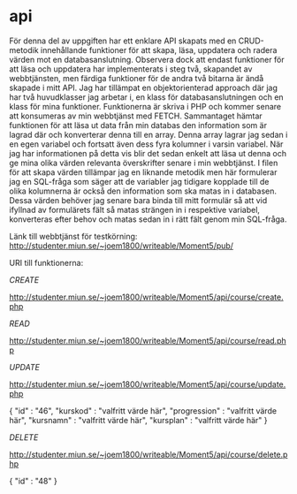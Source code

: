# api

För denna del av uppgiften har ett enklare API skapats med en CRUD-metodik innehållande
funktioner för att skapa, läsa, uppdatera och radera värden mot en databasanslutning. 
Observera dock att endast funktioner för att läsa och uppdatera har implementerats i steg två, 
skapandet av webbtjänsten, men färdiga funktioner för de andra två bitarna är ändå skapade i 
mitt API. 
Jag har tillämpat en objektorienterad approach där jag har två huvudklasser jag arbetar i, en klass
för databasanslutningen och en klass för mina funktioner. Funktionerna är skriva i PHP och kommer
senare att konsumeras av min webbtjänst med FETCH. 
Sammantaget hämtar funktionen för att läsa ut data från min databas den information som är lagrad där 
och konverterar denna till en array. Denna array lagrar jag sedan i en egen variabel och fortsatt
även dess fyra kolumner i varsin variabel. När jag har informationen på detta vis blir det sedan enkelt
att läsa ut denna och ge mina olika värden relevanta överskrifter senare i min webbtjänst. I filen
för att skapa värden tillämpar jag en liknande metodik men här formulerar jag en SQL-fråga som säger att
de variabler jag tidigare kopplade till de olika kolumnerna är också den information som ska matas in 
i databasen. Dessa värden behöver jag senare bara binda till mitt formulär så att vid ifyllnad av 
formulärets fält så matas strängen in i respektive variabel, konverteras efter behov och matas sedan
in i rätt fält genom min SQL-fråga.

Länk till webbtjänst för testkörning:
http://studenter.miun.se/~joem1800/writeable/Moment5/pub/

URI till funktionerna:

_CREATE_

http://studenter.miun.se/~joem1800/writeable/Moment5/api/course/create.php

_READ_

http://studenter.miun.se/~joem1800/writeable/Moment5/api/course/read.php

_UPDATE_

http://studenter.miun.se/~joem1800/writeable/Moment5/api/course/update.php

{
                             "id" : "46",
                             "kurskod" : "valfritt värde här",
                             "progression" : "valfritt värde här",
                             "kursnamn" : "valfritt värde här",
                             "kursplan" : "valfritt värde här"
}


_DELETE_

http://studenter.miun.se/~joem1800/writeable/Moment5/api/course/delete.php

{
                             "id" : "48"
}

